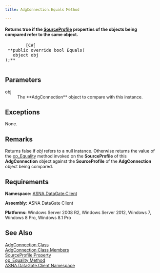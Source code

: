 ```yaml
---
title: AdgConnection.Equals Method

---
```


#### Returns <span> **true** </span> if the [SourceProfile](adg-connection-class-source-profile-property.html) properties of the objects being compared refer to the same object. 
<pre class="prettyprint">
        <span class="lang">[C#]</span>
 **public override bool Equals(
   object obj
);** 
      </pre>


## Parameters

<dl>
        <dt>obj
					</dt>
        <dd>The **AdgConnection**  object to compare with this instance.
					</dd>
</dl>

## Exceptions

None.
## Remarks

Returns<span> false</span> if <span> *obj* </span> refers to a null instance. Otherwise returns the value of the [ op_Equality](adg-connectionclassop-equality-method.html) method invoked on the <span> **SourceProfile** </span> of this <span> **AdgConnection** </span> object against the **SourceProfile** of the **AdgConnection** object being compared. 
## Requirements

<span> **Namespace:** [ASNA.DataGate.Client](datagate-client-namespace.html) </span> 

<span> **Assembly:** ASNA DataGate Client</span> 

<span> **Platforms:** Windows Server 2008 R2, Windows Server 2012, Windows 7, Windows 8 Pro, Windows 8.1 Pro</span> 
## See Also


[AdgConnection Class](adg-connection-class.html)
      <br />
[AdgConnection Class Members](adg-connection-members.html)
      <br />
[SourceProfile Property](adg-connection-class-source-profile-property.html)
      <br />
[op_Equality Method](source-profile-classop-equality-method.html)
      <br />
[ASNA.DataGate.Client Namespace](datagate-client-namespace.html)

